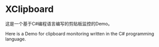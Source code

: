 # XClipboard

这是一个基于C#编程语言编写的剪贴板监控的Demo。

Here is a Demo for clipboard monitoring written in the C# programming language.
